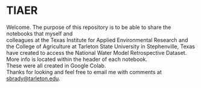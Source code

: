 # TIAER
Welcome. 
The purpose of this repository is to be able to share the notebooks that myself and  
colleagues at the Texas Institute for Applied Environmental Research and the College
of Agriculture at Tarleton State University in Stephenville, Texas have created to 
access the National Water Model Retrospective Dataset. More info is located within 
the header of each notebook.  
These were all created in Google Colab.  
Thanks for looking and feel free to email me with comments at sbrady@tarleton.edu.  
